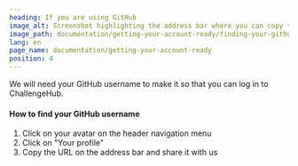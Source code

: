 ```yaml
---
heading: If you are using GitHub
image_alt: Screenshot highlighting the address bar where you can copy the URL
image_path: documentation/getting-your-account-ready/finding-your-github-username.jpg
lang: en
page_name: documentation/getting-your-account-ready
position: 4
---
```


We will need your GitHub username to make it so that you can log in to ChallengeHub.

#### How to find your GitHub username

1. Click on your avatar on the header navigation menu
2. Click on "Your profile"
3. Copy the URL on the address bar and share it with us
